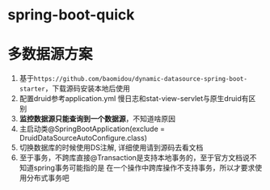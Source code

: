 # spring-boot-quick

# 多数据源方案

1. 基于`https://github.com/baomidou/dynamic-datasource-spring-boot-starter`，下载源码安装本地后使用
2. 配置druid参考application.yml 慢日志和stat-view-servlet与原生druid有区别
3. **监控数据源只能查询到一个数据源**，不知道啥原因
4. 主启动类@SpringBootApplication(exclude = DruidDataSourceAutoConfigure.class)
5. 切换数据库的时候使用DS注解, 详细使用请到源码去看文档
6. 至于事务，不跨库直接@Transaction是支持本地事务的，至于官方文档说不知道spring事务可能指的是
在一个操作中跨库操作不支持事务，所以才要求使用分布式事务吧